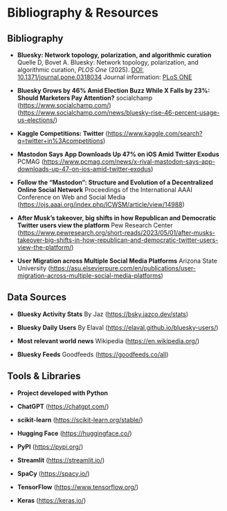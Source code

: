 # Bibliography & Resources

## Bibliography

- **Bluesky: Network topology, polarization, and algorithmic curation**
Quelle D, Bovet A. Bluesky: Network topology, polarization, and algorithmic curation, *PLOS One* (2025). [DOI: 10.1371/journal.pone.0318034](https://dx.doi.org/10.1371/journal.pone.0318034)
Journal information: [PLoS ONE](https://phys.org/journals/plos-one/)

- **Bluesky Grows by 46% Amid Election Buzz While X Falls by 23%: Should Marketers Pay Attention?** 
socialchamp (https://www.socialchamp.com/)
(https://www.socialchamp.com/news/bluesky-rise-46-percent-usage-us-elections/)

- **Kaggle Competitions: Twitter**
(https://www.kaggle.com/search?q=twitter+in%3Acompetitions)

- **Mastodon Says App Downloads Up 47% on iOS Amid Twitter Exodus**
PCMAG
(https://www.pcmag.com/news/x-rival-mastodon-says-app-downloads-up-47-on-ios-amid-twitter-exodus)

- **Follow the “Mastodon”: Structure and Evolution of a Decentralized Online Social Network**
Proceedings of the International AAAI Conference on Web and Social Media
(https://ojs.aaai.org/index.php/ICWSM/article/view/14988)

- **After Musk’s takeover, big shifts in how Republican and Democratic Twitter users view the platform**
Pew Research Center
(https://www.pewresearch.org/short-reads/2023/05/01/after-musks-takeover-big-shifts-in-how-republican-and-democratic-twitter-users-view-the-platform/)

- **User Migration across Multiple Social Media Platforms**
Arizona State University
(https://asu.elsevierpure.com/en/publications/user-migration-across-multiple-social-media-platforms)


## Data Sources
- **Bluesky Activity Stats**
By Jaz
(https://bsky.jazco.dev/stats)

- **Bluesky Daily Users**
By Elaval
(https://elaval.github.io/bluesky-users/)

- **Most relevant world news**
Wikipedia
(https://en.wikipedia.org/)

- **Bluesky Feeds**
Goodfeeds
(https://goodfeeds.co/all)


## Tools & Libraries
- **Project developed with Python**
  
- **ChatGPT**
(https://chatgpt.com/)

- **scikit-learn**
(https://scikit-learn.org/stable/)

- **Hugging Face**
(https://huggingface.co/)

- **PyPI**
(https://pypi.org/)

- **Streamlit**
(https://streamlit.io/)

- **SpaCy**
(https://spacy.io/)

- **TensorFlow**
(https://www.tensorflow.org/)

- **Keras**
(https://keras.io/)
